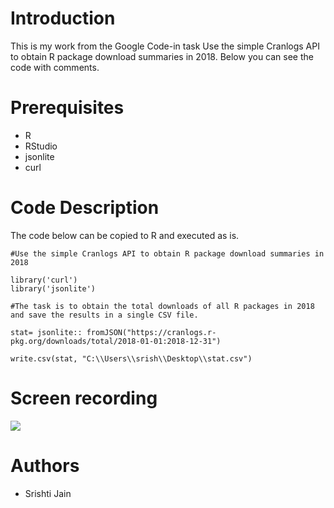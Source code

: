 # Introduction
This is my work from the Google Code-in task Use the simple Cranlogs API to obtain R package download summaries in 2018.
Below you can see the code with comments.

# Prerequisites
- R
- RStudio
- jsonlite
- curl


# Code Description
The code below can be copied to R and executed as is.

```
#Use the simple Cranlogs API to obtain R package download summaries in 2018

library('curl')
library('jsonlite')

#The task is to obtain the total downloads of all R packages in 2018 and save the results in a single CSV file.

stat= jsonlite:: fromJSON("https://cranlogs.r-pkg.org/downloads/total/2018-01-01:2018-12-31")

write.csv(stat, "C:\\Users\\srish\\Desktop\\stat.csv")

```

# Screen recording

![](http://g.recordit.co/cmSlmVxzqO.gif)

# Authors 
- Srishti Jain
